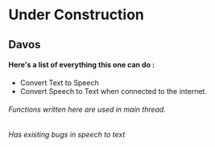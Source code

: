 # Under Construction

## Davos

#### Here's a list of everything this one can do :

* Convert Text to Speech
* Convert Speech to Text when connected to the internet.

###### Functions written here are used in main thread.

###### Has existing bugs in speech to text
